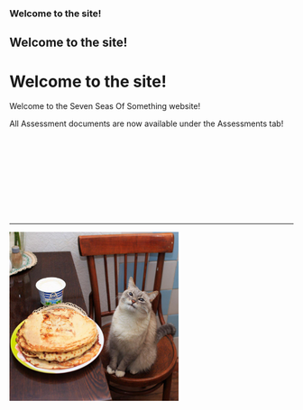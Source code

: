 ### Welcome to the site! 
## Welcome to the site! 
# Welcome to the site! 


Welcome to the Seven Seas Of Something website! 


All Assessment documents are now available under the Assessments tab!





&nbsp;

&nbsp;

&nbsp;

&nbsp;

&nbsp;

___



<img src="https://raw.githubusercontent.com/7SeasOfSomething/3.14Rates/master/docs/images/kotpancake.jpg" alt="Cat" width="300" height="300">
